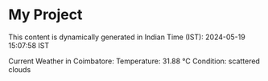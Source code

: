 # My Project

This content is dynamically generated in Indian Time (IST): 2024-05-19 15:07:58 IST


Current Weather in Coimbatore:
Temperature: 31.88 °C
Condition: scattered clouds
